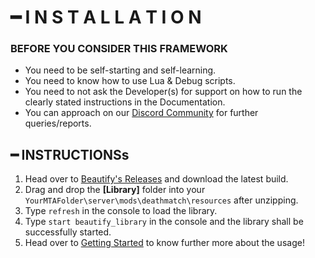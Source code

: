 # ━ I N S T A L L A T I O N

### BEFORE YOU CONSIDER THIS FRAMEWORK

* You need to be self-starting and self-learning.
* You need to know how to use Lua & Debug scripts.
* You need to not ask the Developer\(s\) for support on how to run the clearly stated instructions in the Documentation.
* You can approach on our [Discord Community](http://discord.gg/sVCnxPW) for further queries/reports.

## ━ INSTRUCTIONSs

1. Head over to [Beautify's Releases](https://github.com/OvileAmriam/MTA-Beautify-Library/releases) and download the latest build.
2. Drag and drop the **\[Library\]** folder into your `YourMTAFolder\server\mods\deathmatch\resources` after unzipping.
3. Type `refresh` in the console to load the library.
4. Type `start beautify_library` in the console and the library shall be successfully started.
5. Head over to [Getting Started](https://ov-mta.gitbook.io/beautify-library/v/Documentation/glossary/getting_started) to know further more about the usage!


